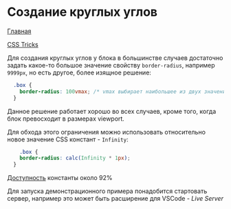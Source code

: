# Создание круглых углов

[Главная](./../../README.md)

[CSS Tricks](./../README.md)

Для создания круглых углов у блока в большинстве случаев достаточно задать какое-то большое значение свойству `border-radius`, например `9999px`, но есть другое, более изящное решение:

```CSS
  .box {
    border-radius: 100vmax; /* vmax выбирает наибольшее из двух значений длины и ширины */
  }
```

Данное решение работает хорошо во всех случаев, кроме того, когда блок превосходит в размерах viewport.

Для обхода этого ограничения можно использовать относительно новое значение CSS констант - `Infinity`:

```CSS
    .box {
    border-radius: calc(Infinity * 1px);
  }
```

[Доступность](https://caniuse.com/mdn-css_types_calc-constant_infinity) константы около 92%

Для запуска демонстрационного примера понадобится стартовать сервер, например это может быть расширение для VSCode - _Live Server_
